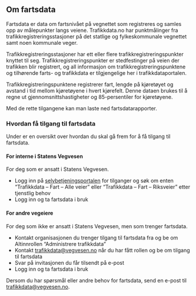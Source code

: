 ## Om fartsdata

Fartsdata er data om fartsnivået på vegnettet som registreres og samles opp av målepunkter langs veiene. Trafikkdata.no har punktmålinger fra trafikkregistreringsstasjoner på det statlige og fylkeskommunale vegnettet samt noen kommunale veger.

Trafikkregistreringsstasjoner har ett eller flere trafikkregistreringspunkter knyttet til seg. Trafikkregistreringspunkter er stedfestinger på veien der trafikken blir registrert, og all informasjon om trafikkregistreringspunktene og tilhørende farts- og trafikkdata er tilgjengelige her i trafikkdataportalen.

Trafikkregistreringspunktene registrerer fart, lengde på kjøretøyet og avstand i tid mellom kjøretøyene i hvert kjørefelt. Denne dataen brukes til å regne ut gjennomsnittshastigheter og 85-persentiler for kjøretøyene.

Med de rette tilgangene kan man laste ned fartsdatarapporter.

### Hvordan få tilgang til fartsdata

Under er en oversikt over hvordan du skal gå frem for å få tilgang til fartsdata.

#### For interne i Statens Vegvesen

For deg som er ansatt i Statens Vegvesen.

- Logg inn på [selvbetjeningsportalen](https://www.vegvesen.no/idportalen/selvbetjening/) for tilganger og søk om enten “Trafikkdata – Fart – Alle veier” eller “Trafikkdata – Fart – Riksveier” etter tjenstlig behov
- Logg inn og ta fartsdata i bruk

#### For andre vegeiere

For deg som ikke er ansatt i Statens Vegvesen, men som trenger fartsdata.

- Kontakt organisasjonen du trenger tilgang til fartsdata fra og be om Altinnrollen “Administrere trafikkdata”
- Kontakt trafikkdata@vegvesen.no når du har fått rollen og be om tilgang til fartsdata
- Svar på invitasjonen du får tilsendt på e-post
- Logg inn og ta fartsdata i bruk

Dersom du har spørsmål eller andre behov for fartsdata, send en e-post til trafikkdata@vegvesen.no.
